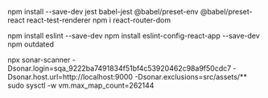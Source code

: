 npm install --save-dev jest babel-jest @babel/preset-env @babel/preset-react react-test-renderer
npm i react-router-dom

npm install eslint --save-dev
npm install eslint-config-react-app --save-dev
npm outdated

npx sonar-scanner -Dsonar.login=sqa_9222ba7491834f51bf4c53920462c98a9f50cdc7 -Dsonar.host.url=http://localhost:9000 -Dsonar.exclusions=src/assets/**
sudo sysctl -w vm.max_map_count=262144

